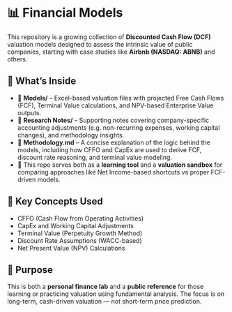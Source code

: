 # 📊 Financial Models

This repository is a growing collection of **Discounted Cash Flow (DCF)** valuation models designed to assess the intrinsic value of public companies, starting with case studies like **Airbnb (NASDAQ: ABNB)** and others.

## 💼 What’s Inside

- 📂 **Models/** – Excel-based valuation files with projected Free Cash Flows (FCF), Terminal Value calculations, and NPV-based Enterprise Value outputs.
- 📄 **Research Notes/** – Supporting notes covering company-specific accounting adjustments (e.g. non-recurring expenses, working capital changes), and methodology insights.
- 🧠 **Methodology.md** – A concise explanation of the logic behind the models, including how CFFO and CapEx are used to derive FCF, discount rate reasoning, and terminal value modeling.
- 🧪 This repo serves both as a **learning tool** and a **valuation sandbox** for comparing approaches like Net Income-based shortcuts vs proper FCF-driven models.

## 🔎 Key Concepts Used

- CFFO (Cash Flow from Operating Activities)
- CapEx and Working Capital Adjustments
- Terminal Value (Perpetuity Growth Method)
- Discount Rate Assumptions (WACC-based)
- Net Present Value (NPV) Calculations

## 🎯 Purpose

This is both a **personal finance lab** and a **public reference** for those learning or practicing valuation using fundamental analysis. The focus is on long-term, cash-driven valuation — not short-term price prediction.

